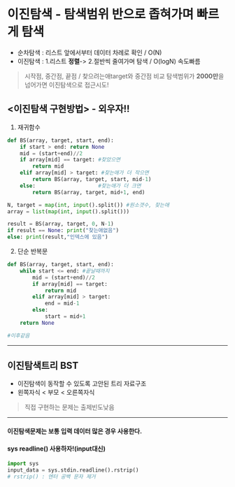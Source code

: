 # 이진탐색 - 탐색범위 반으로 좁혀가며 빠르게 탐색
- 순차탐색 : 리스트 앞에서부터 데이터 차례로 확인 / O(N)
- 이진탐색 : 1.리스트 **정렬**-> 2.절반씩 줄여가며 탐색 / O(logN) 속도빠름
> 시작점, 중간점, 끝점  / 찾으려는애target와 중간점 비교
> 탐색범위가 **2000만**을 넘어가면 이진탐색으로 접근시도!
## <이진탐색 구현방법> - 외우자!!
1. 재귀함수
```python
def BS(array, target, start, end):
    if start > end: return None
    mid = (start+end)//2
    if array[mid] == target: #찾았으면
        return mid
    elif array[mid] > target: #찾는애가 더 작으면
        return BS(array, target, start, mid-1)
    else:                    #찾는애가 더 크면
        return BS(array, target, mid+1, end)

N, target = map(int, input().split()) #원소갯수, 찾는애
array = list(map(int, input().split()))

result = BS(array, target, 0, N-1)
if result == None: print("찾는애없음")
else: print(result,"인덱스에 있음")
```

2. 단순 반복문
```python
def BS(array, target, start, end):
    while start <= end: #끝날때까지
        mid = (start+end)//2
        if array[mid] == target:
            return mid
        elif array[mid] > target:
            end = mid-1
        else:
            start = mid+1
    return None

#이후같음
```
***
## 이진탐색트리 BST
- 이진탐색이 동작할 수 있도록 고안된 트리 자료구조
- 왼쪽자식 < 부모 < 오른쪽자식
> 직접 구현하는 문제는 출제빈도낮음
***
#### 이진탐색문제는 보통 입력 데이터 많은 경우 사용한다.
#### sys readline() 사용하자!(input대신)
```python
import sys
input_data = sys.stdin.readline().rstrip()
# rstrip() : 엔터 공백 문자 제거
```